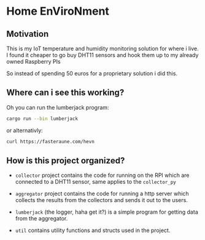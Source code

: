 # Home EnViroNment

## Motivation

This is my IoT temperature and humidity monitoring solution for where i live.
I found it cheaper to go buy DHT11 sensors and hook them up to my already owned Raspberry PIs

So instead of spending 50 euros for a proprietary solution i did this.

## Where can i see this working?

Oh you can run the lumberjack program:

```sh
cargo run --bin lumberjack
```

or alternativly:

```sh
curl https://fasteraune.com/hevn
```

## How is this project organized?

- `collector` project contains the code for running on the RPI which are connected to a DHT11 sensor, same applies to the `collector_py`

- `aggregator` project contains the code for running a http server which collects the results from the collectors and sends it out to the users.

- `lumberjack` (the logger, haha get it?) is a simple program for getting data from the aggregator.

- `util` contains utility functions and structs used in the project.
